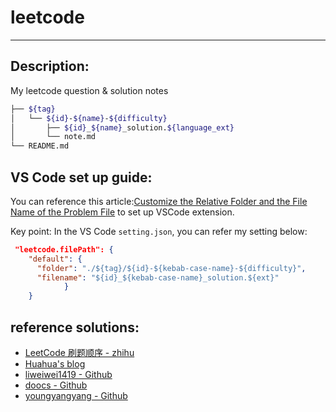# leetcode
---
## Description:

My leetcode question & solution notes

```bash
├── ${tag}
│   └── ${id}-${name}-${difficulty}
│       ├── ${id}_${name}_solution.${language_ext}
│       └── note.md
└── README.md
```
## VS Code set up guide:

You can reference this article:[Customize the Relative Folder and the File Name of the Problem File](https://github.com/LeetCode-OpenSource/vscode-leetcode/wiki/Customize-the-Relative-Folder-and-the-File-Name-of-the-Problem-File)  to set up VSCode extension.

Key point:
In the VS Code `setting.json`, you can refer my setting below:
```json
 "leetcode.filePath": {
    "default": {
      "folder": "./${tag}/${id}-${kebab-case-name}-${difficulty}",
      "filename": "${id}_${kebab-case-name}_solution.${ext}"
            }
    }
```

## reference solutions:
- [LeetCode 刷题顺序 - zhihu](https://zhuanlan.zhihu.com/p/407414826)
- [Huahua's blog](https://zxi.mytechroad.com/blog/category/algorithms/array/)
- [liweiwei1419 - Github](https://github.com/liweiwei1419/LeetCode-Solutions-in-Good-Style/tree/master)
- [doocs - Github](https://github.com/doocs/leetcode/tree/main)
- [youngyangyang - Github](https://github.com/youngyangyang04/leetcode-master/tree/master)